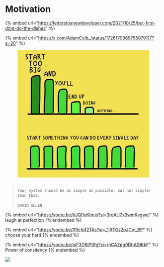 # Motivation

{% embed url="https://letterstoanewdeveloper.com/2021/10/25/but-first-dont-do-the-dishes" %}

{% embed url="https://x.com/AdamColb_/status/1726170969755079117?s=20" %}

<figure><img src="../../.gitbook/assets/image (1) (1) (1).png" alt=""><figcaption></figcaption></figure>

> ```
>
> Your system should be as simple as possible, but not simpler than that.
>
> DAVID ALLEN
> ```

{% embed url="https://youtu.be/bJQj1uKtnus?si=3rqAU7x3wmKvgwel" %}
laugh at perfection
{% endembed %}



{% embed url="https://youtu.be/l19cfpf2TAs?si=_1jRTGs2pJCot_6P" %}
choose your hard
{% endembed %}

{% embed url="https://youtu.be/ojF3O6IP0fg?si=rnCAZpg0DhADlKkF" %}
Power of consitency
{% endembed %}

![](../../.gitbook/assets/a319b50.jpg)

